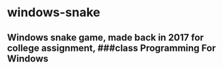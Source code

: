 # windows-snake
## Windows snake game, made back in 2017 for college assignment, ###class Programming For Windows
